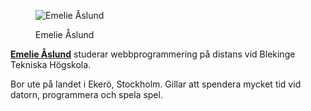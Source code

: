 <div class="author-byline">
<figure class="figure left">
<img src="img/Emelie.jpg" alt="Emelie Åslund"/></a>
<figcaption>

<p>Emelie Åslund</p>

</figcaption>
</figure>

<p><a href=https://www.linkedin.com/in/emelie-%C3%A5slund-344710166/ rel=author><strong>Emelie Åslund</strong></a> studerar webbprogrammering på distans vid Blekinge Tekniska Högskola.
</p><p>Bor ute på landet i Ekerö, Stockholm.
Gillar att spendera mycket tid vid datorn, programmera och spela spel.</p>
</div>
